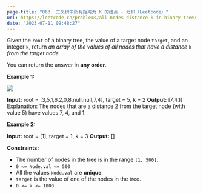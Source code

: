 ```yaml
---
page-title: "863. 二叉树中所有距离为 K 的结点 - 力扣（Leetcode）"
url: https://leetcode.cn/problems/all-nodes-distance-k-in-binary-tree/
date: "2023-07-11 09:48:27"
---
```

Given the `root` of a binary tree, the value of a target node `target`, and an integer `k`, return *an array of the values of all nodes that have a distance* `k` *from the target node.*

You can return the answer in **any order**.

**Example 1:**

![](https://s3-lc-upload.s3.amazonaws.com/uploads/2018/06/28/sketch0.png)

**Input:** root = \[3,5,1,6,2,0,8,null,null,7,4\], target = 5, k = 2
**Output:** \[7,4,1\]
Explanation: The nodes that are a distance 2 from the target node (with value 5) have values 7, 4, and 1.

**Example 2:**

**Input:** root = \[1\], target = 1, k = 3
**Output:** \[\]

**Constraints:**

-   The number of nodes in the tree is in the range `[1, 500]`.
-   `0 <= Node.val <= 500`
-   All the values `Node.val` are **unique**.
-   `target` is the value of one of the nodes in the tree.
-   `0 <= k <= 1000`